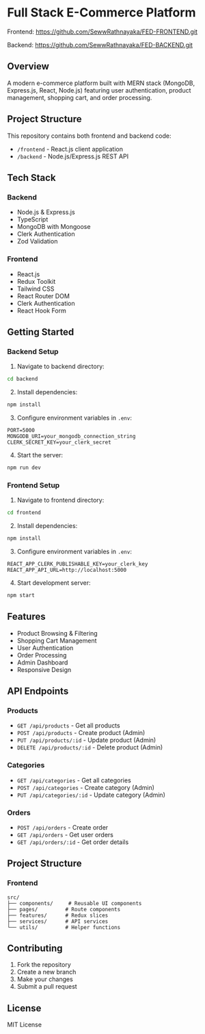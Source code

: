 # Full Stack E-Commerce Platform

Frontend: https://github.com/SewwRathnayaka/FED-FRONTEND.git


Backend: https://github.com/SewwRathnayaka/FED-BACKEND.git

## Overview
A modern e-commerce platform built with MERN stack (MongoDB, Express.js, React, Node.js) featuring user authentication, product management, shopping cart, and order processing.

## Project Structure
This repository contains both frontend and backend code:
- `/frontend` - React.js client application
- `/backend` - Node.js/Express.js REST API

## Tech Stack

### Backend
- Node.js & Express.js
- TypeScript
- MongoDB with Mongoose
- Clerk Authentication
- Zod Validation

### Frontend
- React.js
- Redux Toolkit
- Tailwind CSS
- React Router DOM
- Clerk Authentication
- React Hook Form

## Getting Started

### Backend Setup
1. Navigate to backend directory:
```bash
cd backend
```

2. Install dependencies:
```bash
npm install
```

3. Configure environment variables in `.env`:
```
PORT=5000
MONGODB_URI=your_mongodb_connection_string
CLERK_SECRET_KEY=your_clerk_secret
```

4. Start the server:
```bash
npm run dev
```

### Frontend Setup
1. Navigate to frontend directory:
```bash
cd frontend
```

2. Install dependencies:
```bash
npm install
```

3. Configure environment variables in `.env`:
```
REACT_APP_CLERK_PUBLISHABLE_KEY=your_clerk_key
REACT_APP_API_URL=http://localhost:5000
```

4. Start development server:
```bash
npm start
```

## Features
- Product Browsing & Filtering
- Shopping Cart Management
- User Authentication
- Order Processing
- Admin Dashboard
- Responsive Design

## API Endpoints

### Products
- `GET /api/products` - Get all products
- `POST /api/products` - Create product (Admin)
- `PUT /api/products/:id` - Update product (Admin)
- `DELETE /api/products/:id` - Delete product (Admin)

### Categories
- `GET /api/categories` - Get all categories
- `POST /api/categories` - Create category (Admin)
- `PUT /api/categories/:id` - Update category (Admin)

### Orders
- `POST /api/orders` - Create order
- `GET /api/orders` - Get user orders
- `GET /api/orders/:id` - Get order details

## Project Structure

### Frontend
```
src/
├── components/     # Reusable UI components
├── pages/         # Route components
├── features/      # Redux slices
├── services/      # API services
└── utils/         # Helper functions
```

## Contributing
1. Fork the repository
2. Create a new branch
3. Make your changes
4. Submit a pull request

## License
MIT License